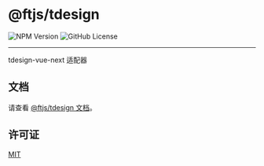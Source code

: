 # @ftjs/tdesign

![NPM Version](https://img.shields.io/npm/v/@ftjs/tdesign)
![GitHub License](https://img.shields.io/github/license/yuhengshen/ftjs)

---

tdesign-vue-next 适配器

## 文档

请查看 [@ftjs/tdesign 文档](https://ftjs-docs.yhs.ink/tdesign/)。

## 许可证

[MIT](../../LICENSE)
